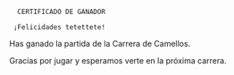       CERTIFICADO DE GANADOR

     ¡Felicidades tetettete!

Has ganado la partida de la Carrera de Camellos.

Gracias por jugar y esperamos verte en la próxima carrera.
